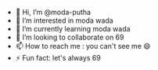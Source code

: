 - 👋 Hi, I’m @moda-putha
- 👀 I’m interested in moda wada
- 🌱 I’m currently learning moda wada
- 💞️ I’m looking to collaborate on 69
- 📫 How to reach me : you can't see me 😄
- ⚡ Fun fact: let's always 69

<!---
moda-putha/moda-putha is a ✨ special ✨ repository because its `README.md` (this file) appears on your GitHub profile.
You can click the Preview link to take a look at your changes.
--->
